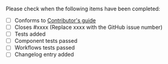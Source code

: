 Please check when the following items have been completed:

- [ ] Conforms to [Contributor's guide](https://openpipelines.bio/contribute)
- [ ] Closes #xxxx (Replace xxxx with the GitHub issue number)
- [ ] Tests added
- [ ] Component tests passed
- [ ] Workflows tests passed
- [ ] Changelog entry added
